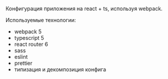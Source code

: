 Конфигурация приложения на react + ts, используя webpack.

Используемые технологии:

-   webpack 5
-   typescript 5
-   react router 6
-   sass
-   eslint
-   prettier
-   типизация и декомпозиция конфига
